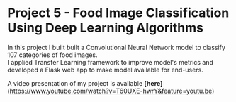 # Project 5 - Food Image Classification Using Deep Learning Algorithms

In this project I built built a Convolutional Neural Network model to classify 107 categories of food images.     
I applied Transfer Learning framework to improve model's metrics and developed a  Flask web app to make model available for end-users.   

A video presentation of my project is available **[here]**(https://www.youtube.com/watch?v=T60UXE-hwrY&feature=youtu.be)
